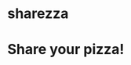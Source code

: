 # sharezza

 <!DOCTYPE html>
<html>
  <head>
    <meta charset="UTF-8">
    <title>Sharezza</title>
  </head>
  <body>
   <h1>Share your pizza!</h1>
  
  </body>
</html>
